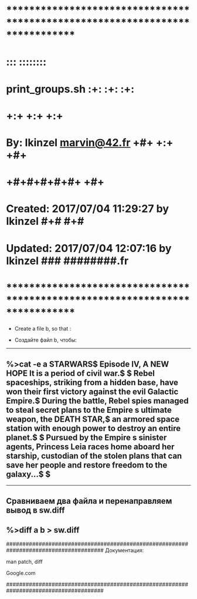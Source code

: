 # **************************************************************************** #
#                                                                              #
#                                                         :::      ::::::::    #
#    print_groups.sh                                    :+:      :+:    :+:    #
#                                                     +:+ +:+         +:+      #
#    By: lkinzel <marvin@42.fr>                     +#+  +:+       +#+         #
#                                                 +#+#+#+#+#+   +#+            #
#    Created: 2017/07/04 11:29:27 by lkinzel           #+#    #+#              #
#    Updated: 2017/07/04 12:07:16 by lkinzel          ###   ########.fr        #
#                                                                              #
# **************************************************************************** #


 - Create a file b, so that :

 - Создайте файл b, чтобы:



------------------------------------------------------------------------------------------------------------------------------------------------------
%>cat -e a
STARWARS$
Episode IV, A NEW HOPE It is a period of civil war.$
$
Rebel spaceships, striking from a hidden base, have won their first victory against the evil
Galactic Empire.$
During the battle, Rebel spies managed to steal secret plans to the Empire s ultimate weapon, the
DEATH STAR,$
an armored space station with enough power to destroy an entire planet.$
$
Pursued by the Empire s sinister agents, Princess Leia races home aboard her starship, custodian of
the stolen plans that can save her people and restore freedom to the galaxy...$
$
------------------------------------------------------------------------------------------------------------------------------------------------------


------------------------------------------------------------------------------------------------------------------------------------------------------
Сравниваем два файла и перенаправляем вывод в sw.diff
------------------------------------------------------------------------------------------------------------------------------------------------------
%>diff a b > sw.diff
------------------------------------------------------------------------------------------------------------------------------------------------------





######################################################################################
Документация:

man patch, diff

Google.com

######################################################################################





